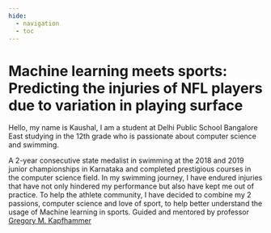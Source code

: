 ```yaml
---
hide:
  - navigation
  - toc
---
```


# Machine learning meets sports: Predicting the injuries of NFL players due to variation in playing surface

Hello, my name is Kaushal,
I am a student at Delhi Public School Bangalore East studying in the 12th grade who is passionate about computer science and swimming.
 
A 2-year consecutive state medalist in swimming at the 2018 and 2019 junior championships in Karnataka and completed prestigious courses in the computer science field. In my swimming journey, I have endured injuries that have not only hindered my performance but also have kept me out of practice. To help the athlete community, I have decided to combine my 2 passions, computer science and love of sport, to help better understand the usage of Machine learning in sports.
Guided and mentored by professor [Gregory M. Kapfhammer](https://www.gregorykapfhammer.com/)